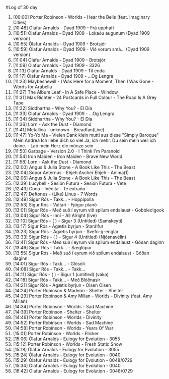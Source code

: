 #Log of 30 day

1. [00:00] Porter Robinson - Worlds - Hear the Bells (feat. Imaginary Cities)
1. [10:48] Ólafur Arnalds - Dyad 1909 - Frá upphafi
1. [10:51] Ólafur Arnalds - Dyad 1909 - Lokaðu augunum (Dyad 1909 version)
1. [10:55] Ólafur Arnalds - Dyad 1909 - Brotsjór
1. [10:59] Ólafur Arnalds - Dyad 1909 - Við vorum smá... (Dyad 1909 version)
1. [11:04] Ólafur Arnalds - Dyad 1909 - Brotsjór
1. [11:09] Ólafur Arnalds - Dyad 1909 - 3326
1. [11:13] Ólafur Arnalds - Dyad 1909 - Til enda
1. [11:17] Ólafur Arnalds - Dyad 1909 - ...Og Lengra
1. [11:23] Maybeshewill - I Was Here for a Moment, Then I Was Gone - Words for Arabella
1. [11:27] The Album Leaf - In A Safe Place - Window
1. [11:31] Max Richter - 24 Postcards in Full Colour - The Road Is A Grey Tape
1. [11:32] Siddhartha - Why You? - El Día
1. [11:33] Ólafur Arnalds - Dyad 1909 - ...Og Lengra
1. [11:34] Siddhartha - Why You? - El Día
1. [11:36] Lorn - Ask the Dust - Diamond
1. [11:41] Metallica - unknown - Breadfan(Live)
1. [11:47] Yo-Yo Ma - Vielen Dank klein mutti aus diese "Simply Baroque" Mein Andrea Ich liebe dich so viel Ja, ich mehr. Du sein mein weil ich deine. - Lab mein Herz die mûnze sein
1. [11:50] Garbage - Version 2.0 - I Think I'm Paranoid
1. [11:54] Iron Maiden - Iron Maiden - Brave New World
1. [11:58] Lorn - Ask the Dust - Diamond
1. [12:00] Angus & Julia Stone - A Book Like This - The Beast
1. [12:04] Sopor Aeternus - Ehjeh Ascher Ehjeh - Anima(1)
1. [12:06] Angus & Julia Stone - A Book Like This - The Beast
1. [12:39] Lucybell - Sesión Futura - Sesión Futura - Vete
1. [12:43] Coda - Inédita - Te extraño
1. [12:47] Deftones - (Like) Linus - 7 Words
1. [12:49] Sigur Rós - Takk... - Hoppípolla
1. [12:53] Sigur Rós - Valtari - Fjögur píanó
1. [13:01] Sigur Rós - Með suð í eyrum við spilum endalaust - Gobbledigook
1. [13:04] Sigur Rós - Inní - All Alright (live)
1. [13:10] Sigur Rós - ( ) - Sigur 3  (Untitled) (Samskeyti)
1. [13:17] Sigur Rós - Ágætis byrjun - Starálfur
1. [13:23] Sigur Rós - Ágætis byrjun - Svefn-g-englar
1. [13:33] Sigur Rós - ( ) - Sigur 4 (Untitled) (Njósnavélin)
1. [13:41] Sigur Rós - Með suð í eyrum við spilum endalaust - Góðan daginn
1. [13:46] Sigur Rós - Takk... - Sæglópur
1. [13:55] Sigur Rós - Með suð í eyrum við spilum endalaust - Góðan daginn
1. [14:01] Sigur Rós - Takk... - Glósóli
1. [14:08] Sigur Rós - Takk... - Takk...
1. [14:11] Sigur Rós - ( ) - Sigur 1 (untitled) (vaka)
1. [14:18] Sigur Rós - Takk... - Með Blóðnasir
1. [14:21] Sigur Rós - Ágætis byrjun - Olsen Olsen
1. [14:24] Porter Robinson & Madeon - Shelter - Shelter
1. [14:29] Porter Robinson & Amy Millan - Worlds - Divinity (feat. Amy Millan)
1. [14:34] Porter Robinson - Worlds - Sad Machine
1. [14:39] Porter Robinson - Shelter - Shelter
1. [14:46] Porter Robinson - Worlds - Divinity
1. [14:52] Porter Robinson - Worlds - Sad Machine
1. [14:58] Porter Robinson - Worlds - Years Of War
1. [15:01] Porter Robinson - Worlds - Flicker
1. [15:06] Ólafur Arnalds - Eulogy for Evolution - 3055
1. [15:12] Porter Robinson - Worlds - Fresh Static Snow
1. [15:18] Ólafur Arnalds - Eulogy for Evolution - 3055
1. [15:24] Ólafur Arnalds - Eulogy for Evolution - 0040
1. [15:29] Ólafur Arnalds - Eulogy for Evolution - 0048/0729
1. [15:34] Ólafur Arnalds - Eulogy for Evolution - 0040
1. [16:42] Ólafur Arnalds - Eulogy for Evolution - 0048/0729
